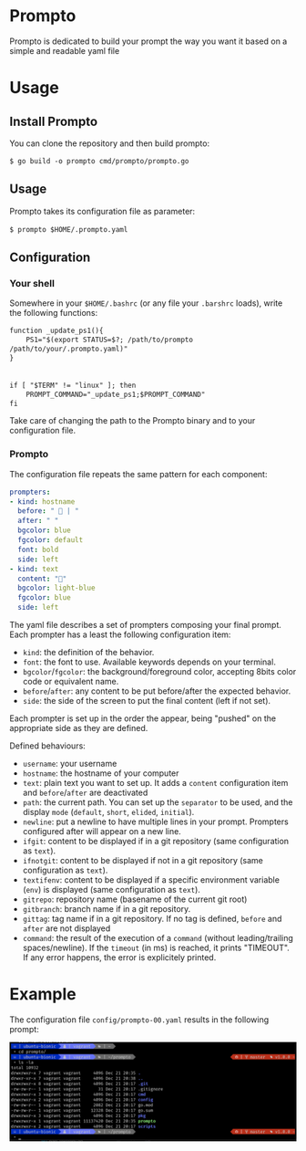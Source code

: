 # Prompto

Prompto is dedicated to build your prompt the way you want it based on a simple and readable yaml file

# Usage 

## Install Prompto

You can clone the repository and then build prompto:
```
$ go build -o prompto cmd/prompto/prompto.go
```

## Usage 

Prompto takes its configuration file as parameter: 

```$ prompto $HOME/.prompto.yaml``` 

## Configuration

### Your shell
Somewhere in your `$HOME/.bashrc` (or any file your `.barshrc` loads), write the following functions: 

```shell 
function _update_ps1(){
    PS1="$(export STATUS=$?; /path/to/prompto /path/to/your/.prompto.yaml)"
}


if [ "$TERM" != "linux" ]; then
    PROMPT_COMMAND="_update_ps1;$PROMPT_COMMAND"
fi
```

Take care of changing the path to the Prompto binary and to your configuration file. 

### Prompto

The configuration file repeats the same pattern for each component: 

```yaml
prompters:
- kind: hostname
  before: "  | "
  after: " "
  bgcolor: blue
  fgcolor: default
  font: bold
  side: left
- kind: text
  content: ""
  bgcolor: light-blue
  fgcolor: blue
  side: left
```
The yaml file describes a set of prompters composing your final prompt. Each prompter has a least the following configuration item: 

- `kind`: the definition of the behavior.
- `font`: the font to use. Available keywords depends on your terminal. 
- `bgcolor`/`fgcolor`: the background/foreground color, accepting 8bits color code or equivalent name.
- `before`/`after`: any content to be put before/after the expected behavior.
- `side`: the side of the screen to put the final content (left if not set).

Each prompter is set up in the order the appear, being "pushed" on the appropriate side as they are defined. 

Defined behaviours: 
- `username`: your username
- `hostname`: the hostname of your computer
- `text`: plain text you want to set up. It adds a `content` configuration item and `before`/`after` are deactivated
- `path`: the current path. You can set up the `separator` to be used, and the display `mode` (`default`, `short`, `elided`, `initial`).
- `newline`: put a newline to have multiple lines in your prompt. Prompters configured after will appear on a new line. 
- `ifgit`: content to be displayed if in a git repository (same configuration as `text`).
- `ifnotgit`: content to be displayed if not in a git repository (same configuration as `text`).
- `textifenv`: content to be displayed if a specific environment variable (`env`) is displayed (same configuration as `text`).
- `gitrepo`: repository name (basename of the current git root) 
- `gitbranch`: branch name if in a git repository.
- `gittag`: tag name if in a git repository. If no tag is defined, `before` and `after` are not displayed
- `command`: the result of the execution of a `command` (without leading/trailing spaces/newline). If the `timeout` (in ms) is reached, it prints "TIMEOUT". If any error happens, the error is explicitely printed.

# Example

The configuration file `config/prompto-00.yaml` results in the following prompt: 

![screenshot](capture.png)
